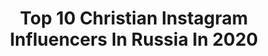 ---
title: Top 10 Christian Instagram Influencers In Russia In 2020
description: >-
  Find top christian Instagram influencers in Russia in 2020. Most popular hashtags: #russia #followme #love #fashion.
platform: Instagram
profiles:
  - username: "dyuchkovy"
    fullname: >-
      Anya Dyuchkova (Mom)
    location: "Russia"
    followers: 5276
    engagement: 1237
    commentsToLikes: 0.129496
    avatar: "https://scontent-lhr8-1.cdninstagram.com/v/t51.2885-19/s320x320/90315603_1873958649406931_2423767203250700288_n.jpg?_nc_ht=scontent-lhr8-1.cdninstagram.com&_nc_ohc=mnjEgvtUs1QAX_vayog&oh=19553ecf89066bd64530c6c2e5429667&oe=5EBBF960"
    verified: false
    hashtags: "#fashionkids, #d2kidsss20, #wlyg, #girlmodel"
  - username: "innavladam"
    fullname: >-
      📖ЗАГЛЯНИ В СВОЁ СЕРДЦЕ🌷
    location: "Russia"
    followers: 11947
    engagement: 809
    commentsToLikes: 0.171619
    avatar: "https://scontent-atl3-1.cdninstagram.com/v/t51.2885-19/s320x320/61415502_2090146717778350_4343936945445928960_n.jpg?_nc_ht=scontent-atl3-1.cdninstagram.com&_nc_ohc=eYQp8kj05d8AX8B7S7x&oh=56733bf0f81585feb06babb426fd065d&oe=5EBC8C72"
    verified: false
    hashtags: "#innavladam"
  - username: "christiane_blg"
    fullname: >-
      🔺️️АДЕПТ КОРЕЙСКОГО УХОДА
    location: "Russia"
    followers: 45989
    engagement: 88
    commentsToLikes: 0.083836
    avatar: "https://scontent-atl3-1.cdninstagram.com/v/t51.2885-19/s320x320/67668036_2232114156911676_9163894741329248256_n.jpg?_nc_ht=scontent-atl3-1.cdninstagram.com&_nc_ohc=t1rvKa-5LUEAX9FnicF&oh=651d6d9debb7f8b394d4aeb3f6f693f0&oe=5EB945A5"
    verified: false
    hashtags: "#glambag1, #erborian, #givenchy, #glambox1"
  - username: "marishaivit"
    fullname: >-
      Наш ДОМ 🔹Уют 🔹Декор🔹️Семья
    location: "Russia"
    followers: 17952
    engagement: 333
    commentsToLikes: 0.030739
    avatar: "https://scontent-lhr8-1.cdninstagram.com/v/t51.2885-19/s320x320/50091868_977058852493790_8400918415652421632_n.jpg?_nc_ht=scontent-lhr8-1.cdninstagram.com&_nc_ohc=WzKKFj2qys0AX_HO0Aj&oh=86276bec32009a31d9e297198e74dfb3&oe=5EB9C8AD"
    verified: false
    hashtags: "#visualisation, #3dsmaxcorona, #3d, #spb"
  - username: "alexei_mel7"
    fullname: >-
      Алексей Рябчиков
    location: "Russia"
    followers: 5296
    engagement: 530
    commentsToLikes: 0.039490
    avatar: "https://scontent-amt2-1.cdninstagram.com/v/t51.2885-19/s320x320/47379455_540369436438141_6772314504031109120_n.jpg?_nc_ht=scontent-amt2-1.cdninstagram.com&_nc_ohc=lGYcMEFsG2sAX_3H6rV&oh=6c38256f0f1ee7db37897108a5774855&oe=5EB0B471"
    verified: false
    hashtags: "#standup, #tnt, #moscow"
  - username: "chamourlidoumaria"
    fullname: >-
      Maria Chamourlidou
    location: "Russia"
    followers: 154127
    engagement: 197
    commentsToLikes: 0.065536
    avatar: "https://scontent-lhr8-1.cdninstagram.com/v/t51.2885-19/s320x320/76840002_982833468769900_5069132526878982144_n.jpg?_nc_ht=scontent-lhr8-1.cdninstagram.com&_nc_ohc=xUjr-fsISusAX8_nKWw&oh=1f8a96cde7f2850248651a2e5310f8d6&oe=5EB806F6"
    verified: false
    hashtags: "#rougecasaque, #moscowiloveyou, #mcnoveltyfood, #chanelflap"
  - username: "kadmir_music"
    fullname: >-
      АРТЁМ КАДМИР | МУЗЫКАНТ
    location: "Russia"
    followers: 10149
    engagement: 829
    commentsToLikes: 0.015741
    avatar: "https://scontent-ams4-1.cdninstagram.com/v/t51.2885-19/s320x320/92351173_604160410190229_8191230527349456896_n.jpg?_nc_ht=scontent-ams4-1.cdninstagram.com&_nc_ohc=iMOJV4o-6-8AX_tI0MU&oh=be1dc627fa4c212dc6f5c769c0df97cf&oe=5EB9FEA4"
    verified: false
    hashtags: "#man, #bath, #photo, #retro"
  - username: "alessandrosafinaofficial"
    fullname: >-
      Alessandro SAFINA
    location: "Russia"
    followers: 243626
    engagement: 204
    commentsToLikes: 0.032189
    avatar: "https://scontent-ams4-1.cdninstagram.com/v/t51.2885-19/s320x320/64440095_2458254871076086_7249686160337797120_n.jpg?_nc_ht=scontent-ams4-1.cdninstagram.com&_nc_ohc=WMvbXFjmRoYAX-lbLYD&oh=1932c1e0b71ee2cd4be85b3fddf50947&oe=5EB99F0C"
    verified: true
    hashtags: "#newsongs, #concerts, #lovesong, #christmas"
  - username: "rpconline"
    fullname: >-
      РПЦ: Православная Церковь
    location: "Russia"
    followers: 19499
    engagement: 875
    commentsToLikes: 0.015432
    avatar: "https://scontent-lhr8-1.cdninstagram.com/v/t51.2885-19/s320x320/11925905_1615813695349761_88345045_a.jpg?_nc_ht=scontent-lhr8-1.cdninstagram.com&_nc_ohc=nDLOV_zNWHAAX-4sX1L&oh=e861b6b273a3eb4bfa948936ed2be716&oe=5EBC7977"
    verified: false
    hashtags: "#cathedral, #christianity, #travel, #happy"
  - username: "o_konstantin"
    fullname: >-
      Священник Константин Мальцев
    location: "Russia"
    followers: 21309
    engagement: 353
    commentsToLikes: 0.044833
    avatar: "https://scontent-lhr8-1.cdninstagram.com/v/t51.2885-19/s320x320/69285264_2315898528507322_1190062599371227136_n.jpg?_nc_ht=scontent-lhr8-1.cdninstagram.com&_nc_ohc=JX4DDZ40-oAAX8QDR95&oh=469b1c7f1a71c2675337d0a916c8cee2&oe=5EBAB391"
    verified: false
    hashtags: "#orthodoxchurch, #coronavirus, #repost, #orthodox"
---